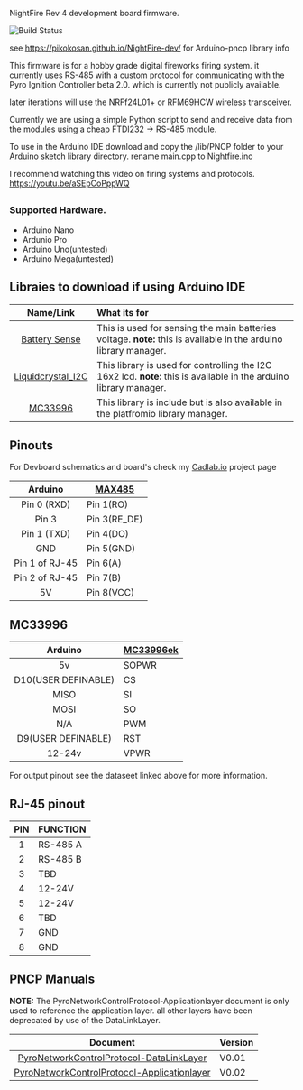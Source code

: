 NightFire Rev 4 development board firmware.

<img src="https://travis-ci.org/Pikokosan/NightFire-dev.svg?branch=master" alt="Build Status" />

see https://pikokosan.github.io/NightFire-dev/ for Arduino-pncp library info

This firmware is for a hobby grade digital fireworks firing system. it currently uses RS-485 with a custom protocol for communicating with the Pyro Ignition Controller beta 2.0. which is currently not publicly available.

later iterations will use the NRFf24L01+ or RFM69HCW wireless transceiver.

Currently we are using a simple Python script to send and receive data from the modules using a cheap FTDI232 -> RS-485 module.

To use in the Arduino IDE download and copy the /lib/PNCP folder to your Arduino sketch library directory. rename main.cpp to Nightfire.ino

I recommend watching this video on firing systems and protocols. https://youtu.be/aSEpCoPppWQ



##

### Supported Hardware.

* Arduino Nano
* Ardunio Pro
* Arduino Uno(untested)
* Arduino Mega(untested)



## Libraies to download if using Arduino IDE

| Name/Link | What its for |
|:-----:|:----------|
|[Battery Sense](https://github.com/rlogiacco/BatterySense)|This is used for sensing the main batteries voltage. **note:** this is available in the arduino library manager.|
|[Liquidcrystal_I2C](https://github.com/marcoschwartz/LiquidCrystal_I2C) | This library is used for controlling the I2C 16x2 lcd. **note:** this is available in the arduino library manager.|
| [MC33996](https://github.com/Pikokosan/MC33996) | This library is include but is also available in the platfromio library manager.|

## Pinouts

For Devboard schematics and board's check my [Cadlab.io](https://cadlab.io/project/22981/master/files) project page


 Arduino | [MAX485]( https://datasheets.maximintegrated.com/en/ds/MAX1487-MAX491.pdf )	|          
|:-------------:|---------------------|
|Pin 0 (RXD)			| Pin 1(RO)   	 |
| Pin 3 				| Pin 3(RE_DE)   |
|Pin 1 (TXD) 			| Pin 4(DO)	  	 |
|GND					| Pin 5(GND)	   |
|Pin 1 of RJ-45	        | Pin 6(A)		   |
| Pin 2 of RJ-45		| Pin 7(B)		   |
| 5V					| Pin 8(VCC)	   |

## MC33996
| Arduino 	           | [MC33996ek](https://www.nxp.com/docs/en/data-sheet/MC33996.pdf) |
|:--------------------:|:-----|
| 5v		           | SOPWR |
| D10(USER DEFINABLE)  | CS    |
| MISO      		   | SI    |
| MOSI      		   | SO    |
| N/A       		   | PWM   |
| D9(USER DEFINABLE)   | RST   |
| 12-24v               | VPWR  |

For output pinout see the dataseet linked above for more information.
## RJ-45 pinout

|PIN| FUNCTION|
|:--------:|---------|
|1| RS-485 A|
|2| RS-485 B|
|3| TBD|
|4| 12-24V|
|5| 12-24V|
|6| TBD|
|7| GND|
|8| GND|


##

## PNCP Manuals
**NOTE:** The PyroNetworkControlProtocol-Applicationlayer document is only used to reference the application layer. all other layers have been deprecated by use of the DataLinkLayer.

| Document | Version|
|:-----------------------------------------:|:------|
| [PyroNetworkControlProtocol-DataLinkLayer]( ./docs/PyroNetworkControlProtocol-DLL.pdf) | V0.01 |
| [PyroNetworkControlProtocol-Applicationlayer](./docs/PyroNetworkControlProtocol.pdf)| V0.02|
